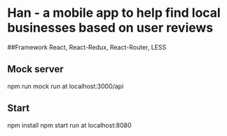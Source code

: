 # Han - a mobile app to help find local businesses based on user reviews

##Framework
React, React-Redux, React-Router, LESS

## Mock server
  npm run mock
  run at localhost:3000/api

## Start
  npm install
  npm start
  run at localhost:8080
